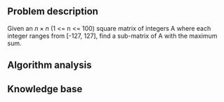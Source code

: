 ## Problem description

Given an $n \times n$ (1 <= n <= 100) square matrix of integers A where each integer ranges from [-127, 127], find a sub-matrix of A with the maximum sum.

## Algorithm analysis



## Knowledge base

